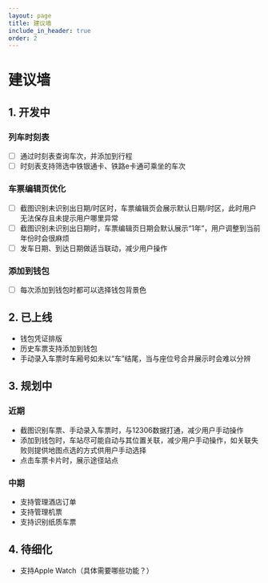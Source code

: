 ```yaml
---
layout: page
title: 建议墙
include_in_header: true
order: 2
---
```


# 建议墙

## 1. 开发中

### 列车时刻表

* [ ] 通过时刻表查询车次，并添加到行程
* [ ] 时刻表支持筛选中铁银通卡、铁路e卡通可乘坐的车次

### 车票编辑页优化

* [ ] 截图识别未识别出日期/时区时，车票编辑页会展示默认日期/时区，此时用户无法保存且未提示用户哪里异常
* [ ] 截图识别未识别出日期时，车票编辑页日期会默认展示“1年”，用户调整到当前年份时会很麻烦
* [ ] 发车日期、到达日期做适当联动，减少用户操作

### 添加到钱包

* [ ] 每次添加到钱包时都可以选择钱包背景色

## 2. 已上线

* 钱包凭证排版
* 历史车票支持添加到钱包
* 手动录入车票时车厢号如未以“车”结尾，当与座位号合并展示时会难以分辨

## 3. 规划中

### 近期

* 截图识别车票、手动录入车票时，与12306数据打通，减少用户手动操作
* 添加到钱包时，车站尽可能自动与其位置关联，减少用户手动操作，如关联失败则提供地图点选的方式供用户手动选择
* 点击车票卡片时，展示途径站点

### 中期

* 支持管理酒店订单
* 支持管理机票
* 支持识别纸质车票

## 4. 待细化

* 支持Apple Watch（具体需要哪些功能？）
